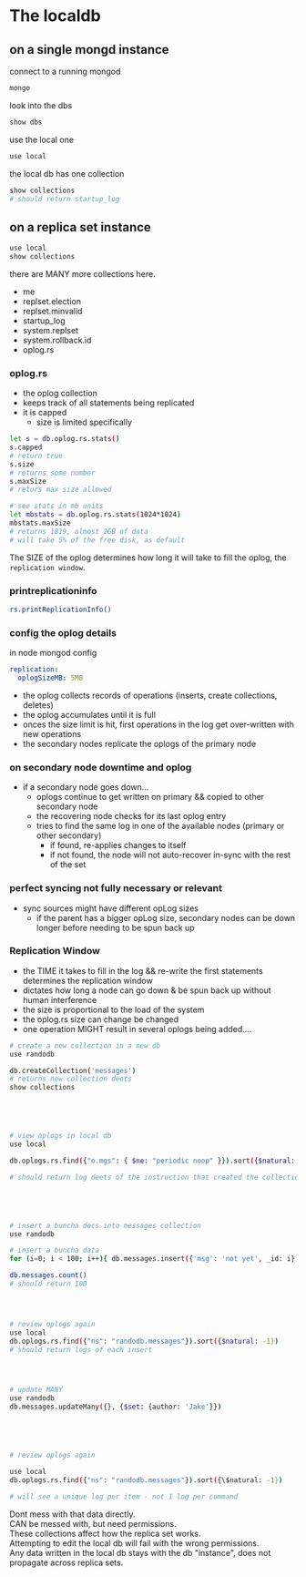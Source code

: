 # The localdb
## on a single mongd instance
connect to a running mongod
```bash
mongo
```
look into the dbs
```bash
show dbs
```
use the local one
```bash
use local
```
the local db has one collection
```bash
show collections
# should return startup_log
```

## on a replica set instance
```bash
use local
show collections
```
there are MANY more collections here. 
- me
- replset.election
- replset.minvalid
- startup_log
- system.replset
- system.rollback.id
- oplog.rs

### oplog.rs
- the oplog collection
- keeps track of all statements being replicated
- it is capped
  - size is limited specifically
```bash
let s = db.oplog.rs.stats()
s.capped
# return true
s.size
# returns some number
s.maxSize
# returs max size allowed

# see stats in mb units
let mbstats = db.oplog.rs.stats(1024*1024)
mbstats.maxSize
# returns 1819, almost 2GB of data
# will take 5% of the free disk, as default
```
The SIZE of the oplog determines how long it will take to fill the oplog, the `replication window`.

### printreplicationinfo
```bash
rs.printReplicationInfo()
```

### config the oplog details
in node mongod config
```yaml
replication:  
  oplogSizeMB: 5MB
```
- the oplog collects records of operations (inserts, create collections, deletes)
- the oplog accumulates until it is full
- onces the size limit is hit, first operations in the log get over-written with new operations
- the secondary nodes replicate the oplogs of the primary node

### on secondary node downtime and oplog
- if a secondary node goes down...
  - oplogs continue to get written on primary && copied to other secondary node
  - the recovering node checks for its last oplog entry
  - tries to find the same log in one of the available nodes (primary or other secondary)
    - if found, re-applies changes to itself
    - if not found, the node will not auto-recover in-sync with the rest of the set

### perfect syncing not fully necessary or relevant
- sync sources might have different opLog sizes
  - if the parent has a bigger opLog size, secondary nodes can be down longer before needing to be spun back up

### Replication Window
- the TIME it takes to fill in the log && re-write the first statements determines the replication window
- dictates how long a node can go down & be spun back up without human interference
- the size is proportional to the load of the system
- the oplog.rs size can change be changed 
- one operation MIGHT result in several oplogs being added....

```bash
# create a new collection in a new db
use randodb

db.createCollection('messages')
# returns new collection deets
show collections





# view oplogs in local db
use local

db.oplogs.rs.find({"o.mgs": { $ne: "periodic noop" }}).sort({$natural: -1}).limit(1).pretty()

# should return log deets of the instruction that created the collection





# insert a buncha docs into messages collection
use randodb

# insert a buncha data
for (i=0; i < 100; i++){ db.messages.insert({'msg': 'not yet', _id: i}) }

db.messages.count()
# should return 100




# review oplogs again
use local
db.oplogs.rs.find({"ns": "randodb.messages"}).sort({$natural: -1})
# should return logs of each insert




# update MANY
use randodb
db.messages.updateMany({}, {$set: {author: 'Jake'}})





# review oplogs again

use local
db.oplogs.rs.find({"ns": "randodb.messages"}).sort({\$natural: -1})

# will see a unique log per item - not 1 log per command
```
Dont mess with that data directly.  
CAN be messed with, but need permissions.  
These collections affect how the replica set works.  
Attempting to edit the local db will fail with the wrong permissions.  
Any data written in the local db stays with the db "instance", does not propagate across replica sets.  

